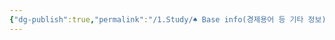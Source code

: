 ```yaml
---
{"dg-publish":true,"permalink":"/1.Study/♠ Base info(경제용어 등 기타 정보)/기타/계절,월/7월/","created":"2023-05-31T15:15:58.500+09:00","updated":"2025-06-03T20:07:22.435+09:00"}
---
```



